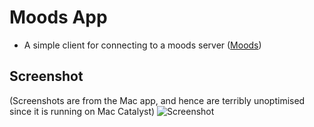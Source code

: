 #  Moods App

- A simple client for connecting to a moods server ([Moods](https://github.com/contyadvait/moods))

## Screenshot
(Screenshots are from the Mac app, and hence are terribly unoptimised since it is running on Mac Catalyst)
![Screenshot](https://cloud-ob358meo0-hack-club-bot.vercel.app/0screenshot_2024-12-27_at_7.23.05_pm.png)
